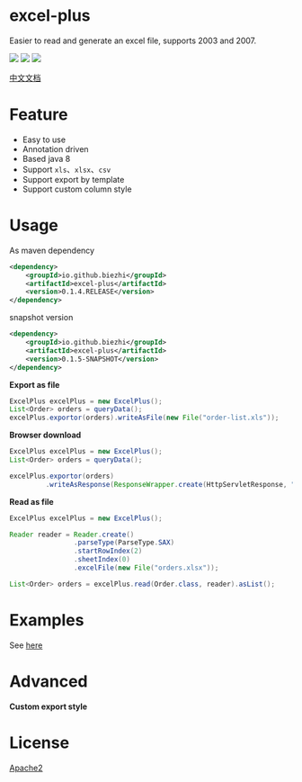 # excel-plus

Easier to read and generate an excel file, supports 2003 and 2007.

[![](https://img.shields.io/travis/biezhi/excel-plus.svg)](https://travis-ci.org/biezhi/excel-plus)
[![](https://img.shields.io/maven-central/v/io.github.biezhi/excel-plus.svg)](https://mvnrepository.com/artifact/io.github.biezhi/excel-plus)
[![](https://img.shields.io/badge/license-Apache2-FF0080.svg)](https://github.com/biezhi/excel-plus/blob/master/LICENSE)

<a href="https://biezhi.github.io/excel-plus/" target="_blank">中文文档</a>

# Feature

- Easy to use
- Annotation driven
- Based java 8
- Support `xls`、`xlsx`、`csv`
- Support export by template
- Support custom column style

# Usage

As maven dependency

```xml
<dependency>
    <groupId>io.github.biezhi</groupId>
    <artifactId>excel-plus</artifactId>
    <version>0.1.4.RELEASE</version>
</dependency>
```

snapshot version

```xml
<dependency>
    <groupId>io.github.biezhi</groupId>
    <artifactId>excel-plus</artifactId>
    <version>0.1.5-SNAPSHOT</version>
</dependency>
```

**Export as file**

```java
ExcelPlus excelPlus = new ExcelPlus();
List<Order> orders = queryData();
excelPlus.exportor(orders).writeAsFile(new File("order-list.xls"));
```

**Browser download**

```java
ExcelPlus excelPlus = new ExcelPlus();
List<Order> orders = queryData();

excelPlus.exportor(orders)
         .writeAsResponse(ResponseWrapper.create(HttpServletResponse, "order-list.xls"));
```

**Read as file**

```java
ExcelPlus excelPlus = new ExcelPlus();

Reader reader = Reader.create()
                .parseType(ParseType.SAX)
                .startRowIndex(2)
                .sheetIndex(0)
                .excelFile(new File("orders.xlsx"));

List<Order> orders = excelPlus.read(Order.class, reader).asList();
```

# Examples

See [here](https://github.com/biezhi/excel-plus/tree/master/src/test/java/io/github/biezhi/excel/plus/Examples.java)

# Advanced

**Custom export style**

# License

[Apache2](https://github.com/biezhi/excel-plus/blob/master/LICENSE)